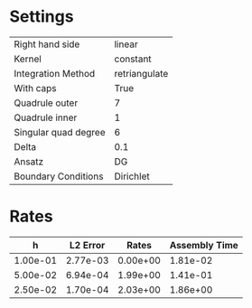 # Settings
| | |
| --- | --- |
| Right hand side | linear |
| Kernel | constant |
| Integration Method | retriangulate |
| With caps | True |
| Quadrule outer | 7 |
| Quadrule inner | 1 |
| Singular quad degree | 6 |
| Delta | 0.1 |
| Ansatz | DG |
| Boundary Conditions | Dirichlet |
# Rates
| h| L2 Error| Rates| Assembly Time| 
|---|---|---|---|
| 1.00e-01 | 2.77e-03 | 0.00e+00 | 1.81e-02 |
| 5.00e-02 | 6.94e-04 | 1.99e+00 | 1.41e-01 |
| 2.50e-02 | 1.70e-04 | 2.03e+00 | 1.86e+00 |
